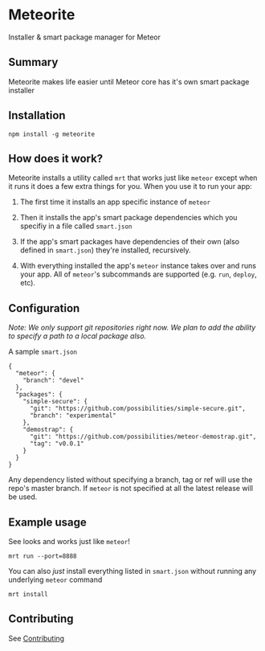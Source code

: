 # Meteorite

Installer & smart package manager for Meteor

## Summary

Meteorite makes life easier until Meteor core has it's own smart package installer

## Installation

    npm install -g meteorite

## How does it work?

Meteorite installs a utility called `mrt` that works just like `meteor` except when it runs it does a few extra things for you. When you use it to run your app:

  1) The first time it installs an app specific instance of `meteor`

  2) Then it installs the app's smart package dependencies which you specifiy in a file called `smart.json`
  
  3) If the app's smart packages have dependencies of their own (also defined in `smart.json`) they're installed, recursively.

  4) With everything installed the app's `meteor` instance takes over and runs your app. All of `meteor`'s subcommands are supported (e.g. `run`, `deploy`, etc). 

## Configuration

*Note: We only support git repositories right now. We plan to add the ability to specify a path to a local package also.*

A sample `smart.json`

    {
      "meteor": {
        "branch": "devel"
      },
      "packages": {
        "simple-secure": {
          "git": "https://github.com/possibilities/simple-secure.git",
          "branch": "experimental"
        },
        "demostrap": {
          "git": "https://github.com/possibilities/meteor-demostrap.git",
          "tag": "v0.0.1"
        }
      }
    }

Any dependency listed without specifying a branch, tag or ref will use the repo's master branch. If `meteor` is not specified at all the latest release will be used.

## Example usage

See looks and works just like `meteor`!

    mrt run --port=8888
    
You can also *just* install everything listed in `smart.json` without running any underlying `meteor` command

    mrt install

## Contributing

See [Contributing](https://github.com/possibilities/meteorite/wiki/Contributing)
